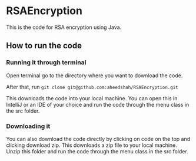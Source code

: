 # RSAEncryption
This is the code for RSA encryption using Java.

## How to run the code
### Running it through terminal
Open terminal go to the directory where you want to download the code. 

After that, run `git clone git@github.com:aheedshah/RSAEncryption.git`

This downloads the code into your local machine. You can open this in IntelliJ or an IDE of your choice and run the code through the menu class in the src folder.

### Downloading it

You can also download the code directly by clicking on code on the top and clicking download zip. This downloads a zip file to your local machine. Unzip this folder and run the code through the menu class in the src folder. 
